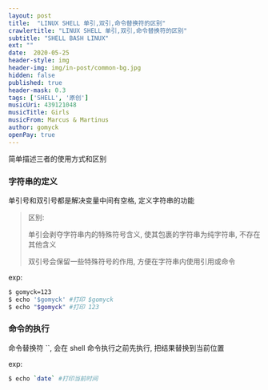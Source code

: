 ```yaml
---
layout: post
title:  "LINUX SHELL 单引,双引,命令替换符的区别"
crawlertitle: "LINUX SHELL 单引,双引,命令替换符的区别"
subtitle: "SHELL BASH LINUX"
ext: ""
date:  2020-05-25
header-style: img
header-img: img/in-post/common-bg.jpg
hidden: false
published: true
header-mask: 0.3
tags: ['SHELL', '原创']
musicUri: 439121048
musicTitle: Girls
musicFrom: Marcus & Martinus
author: gomyck
openPay: true
---
```


简单描述三者的使用方式和区别

### 字符串的定义
单引号和双引号都是解决变量中间有空格, 定义字符串的功能

> 区别:
>
> 单引会剥夺字符串内的特殊符号含义, 使其包裹的字符串为纯字符串, 不存在其他含义
>
> 双引号会保留一些特殊符号的作用, 方便在字符串内使用引用或命令

exp:
```bash
$ gomyck=123
$ echo '$gomyck' #打印 $gomyck
$ echo "$gomyck" #打印 123
```

### 命令的执行
命令替换符 \`\`,  会在 shell 命令执行之前先执行, 把结果替换到当前位置

exp:
```bash
$ echo `date` #打印当前时间
```

